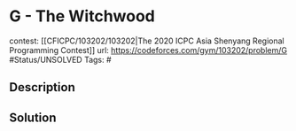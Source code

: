 # G - The Witchwood

contest: [[CFICPC/103202/103202|The 2020 ICPC Asia Shenyang Regional Programming Contest]]
url: https://codeforces.com/gym/103202/problem/G
#Status/UNSOLVED
Tags: #

## Description

## Solution

